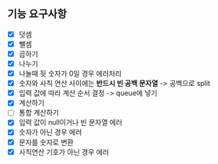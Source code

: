 ## 기능 요구사항
+ [x] 덧셈
+ [x] 뺄셈
+ [x] 곱하기
+ [x] 나누기
+ [x] 나눌때 뒷 숫자가 0일 경우 에러처리
+ [x] 숫자와 사칙 연산 사이에는 **반드시 빈 공백 문자열** -> 공백으로 split
+ [x] 입력 값에 따라 계산 순서 결정 -> queue에 넣기
+ [x] 계산하기
+ [ ] 통합 계산하기
+ [x] 입력 값이 null이거나 빈 문자열 에러
+ [x] 숫자가 아닌 경우 에러
+ [x] 문자를 숫자로 변환
+ [x] 사칙연산 기호가 아닌 경우 에러

